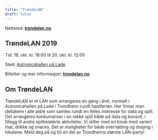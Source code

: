```yaml
---
title: "TrøndeLAN"
draft: false
---
```

Nettsted: **[trondelan.no](https://trondelan.no/)**

## TrøndeLAN 2019

Tid: 18. okt. kl. 18:00 til 20. okt. kl. 12:00

Sted: [Autronicahallen på Lade](https://goo.gl/maps/Y3Awn3ZBWRo)

Billetter og mer informasjon: **[trondelan.no](https://trondelan.no/)**

## Om TrøndeLAN
TrøndeLAN er et LAN som arrangeres en gang i året, normalt i Autronicahallen på Lade i Trondheim rundt høstferien. Her finner man deltakere i alle aldre som samles rundt en felles interesse for data og spill. Det arrangeres konkurranser i en rekke spill både på data og konsoll, i tillegg til andre spillrelaterte aktiviteter. Vi stiller med en kiosk med variert mat, drikke og snacks. Det er muligheter for både overnatting og dusjing i lokalene. Meld deg på og bli en del av Trondheims største LAN-party!

